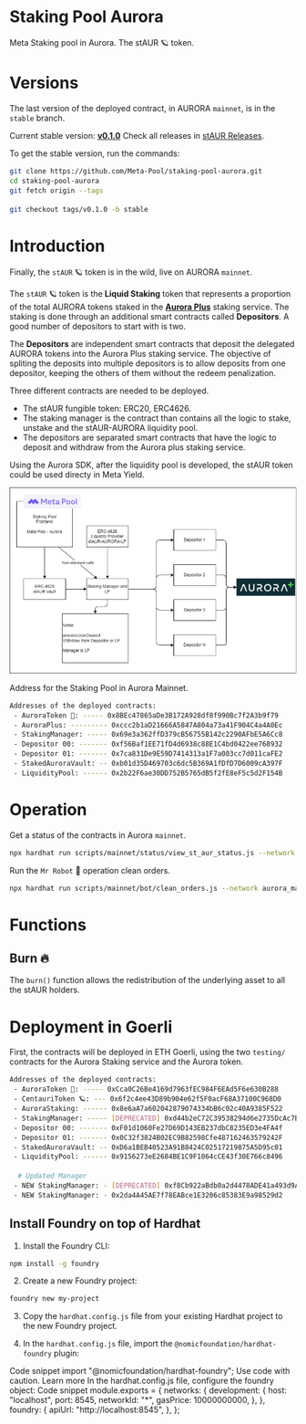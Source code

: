 # Staking Pool Aurora

Meta Staking pool in Aurora. The stAUR 🪐 token.

# Versions

The last version of the deployed contract, in AURORA `mainnet`, is in the `stable` branch.

Current stable version: [**v0.1.0**](https://github.com/Meta-Pool/staking-pool-aurora/releases/tag/v0.1.0)
Check all releases in [stAUR Releases](https://github.com/Meta-Pool/staking-pool-aurora/releases).

To get the stable version, run the commands:

```sh
git clone https://github.com/Meta-Pool/staking-pool-aurora.git
cd staking-pool-aurora
git fetch origin --tags

git checkout tags/v0.1.0 -b stable
```

# Introduction

Finally, the `stAUR` 🪐 token is in the wild, live on AURORA `mainnet`.

The `stAUR` 🪐 token is the **Liquid Staking** token that represents a proportion of the total AURORA tokens staked in the [**Aurora Plus**](https://aurora.plus/) staking service. The staking is done through an additional smart contracts called **Depositors**. A good number of depositors to start with is two.

The **Depositors** are independent smart contracts that deposit the delegated AURORA tokens into the Aurora Plus staking service. The objective of spliting the deposits into multiple depositors is to allow deposits from one depositor, keeping the others of them without the redeem penalization.

Three different contracts are needed to be deployed.

- The stAUR fungible token: ERC20, ERC4626.
- The staking manager is the contract than contains all the logic to stake, unstake and the stAUR-AURORA liquidity pool.
- The depositors are separated smart contracts that have the logic to deposit and withdraw from the Aurora plus staking service.

Using the Aurora SDK, after the liquidity pool is developed, the stAUR token could be used directy in Meta Yield.

![Architecture](media/stakingAurora.png)

Address for the Staking Pool in Aurora Mainnet.

```bash
Addresses of the deployed contracts:
 - AuroraToken 💚: ----- 0x8BEc47865aDe3B172A928df8f990Bc7f2A3b9f79
 - AuroraPlus: --------- 0xccc2b1aD21666A5847A804a73a41F904C4a4A0Ec
 - StakingManager: ----- 0x69e3a362ffD379cB56755B142c2290AFbE5A6Cc8
 - Depositor 00: ------- 0xf56Baf1EE71fD4d6938c88E1C4bd0422ee768932
 - Depositor 01: ------- 0x7ca831De9E59D7414313a1F7a003cc7d011caFE2
 - StakedAuroraVault: -- 0xb01d35D469703c6dc5B369A1fDfD7D6009cA397F
 - LiquidityPool: ------ 0x2b22F6ae30DD752B5765dB5f2fE8eF5c5d2F154B
```

# Operation

Get a status of the contracts in Aurora `mainnet`.

```sh
npx hardhat run scripts/mainnet/status/view_st_aur_status.js --network aurora_mainnet
```

Run the `Mr Robot` 🤖 operation clean orders.

```sh
npx hardhat run scripts/mainnet/bot/clean_orders.js --network aurora_mainnet
```

# Functions

## Burn 🔥

The `burn()` function allows the redistribution of the underlying asset to all the stAUR holders.

# Deployment in Goerli

First, the contracts will be deployed in ETH Goerli, using the two `testing/` contracts for the Aurora Staking service and the Aurora token.

```sh
Addresses of the deployed contracts:
 - AuroraToken 💚: ----- 0xCca0C26Be4169d7963fEC984F6EAd5F6e630B288
 - CentauriToken 🪐: --- 0x6f2c4ee43D89b904e62f5F0acF68A37100C968D0
 - AuroraStaking: ------ 0x8e6aA7a602042879074334bB6c02c40A9385F522
 - StakingManager: ----- [DEPRECATED] 0xd44b2eC72C39538294d6e2735DcAc7BB5Ebf2cC6
 - Depositor 00: ------- 0xF01d1060Fe27D69D143EB237dbC8235ED3e4FA4f
 - Depositor 01: ------- 0x0C32f3824B02EC9B82598Cfe487162463579242F
 - StakedAuroraVault: -- 0xD6a1BEB40523A91B8424C02517219875A5D95c01
 - LiquidityPool: ------ 0x9156273eE2684BE1C9F1064cCE43f30E766c8496

  # Updated Manager
 - NEW StakingManager: - [DEPRECATED] 0xf8Cb922aBdb0a2d4478ADE41a493d9A11e0e6009
 - NEW StakingManager: - 0x2da4A45AE7f78EABce1E3206c85383E9a98529d2
```

## Install Foundry on top of Hardhat

1. Install the Foundry CLI:

```sh
npm install -g foundry
```

2. Create a new Foundry project:

```sh
foundry new my-project
```

3. Copy the `hardhat.config.js` file from your existing Hardhat project to the new Foundry project.

4. In the `hardhat.config.js` file, import the `@nomicfoundation/hardhat-foundry` plugin:

Code snippet
import "@nomicfoundation/hardhat-foundry";
Use code with caution. Learn more
In the hardhat.config.js file, configure the foundry object:
Code snippet
module.exports = {
  networks: {
    development: {
      host: "localhost",
      port: 8545,
      networkId: "*",
      gasPrice: 10000000000,
    },
  },
  foundry: {
    apiUrl: "http://localhost:8545",
  },
};